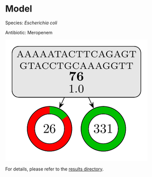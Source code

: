 
# Model

Species: *Escherichia coli*

Antibiotic: Meropenem

<a href="./model.pdf"><img src="./model.png" /></a>

For details, please refer to the [results directory](../../../../../results/cart_b/escherichia%20coli/meropenem/repeat_6/).

